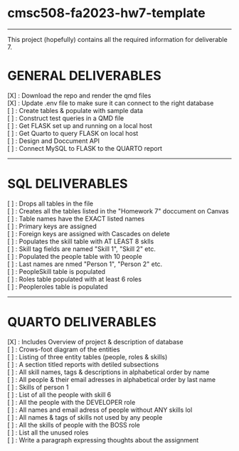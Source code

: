 # cmsc508-fa2023-hw7-template
----

This project (hopefully) contains all the required information for deliverable 7. 

# GENERAL DELIVERABLES

[X] : Download the repo and render the qmd files <br>
[X] : Update .env file to make sure it can connect to the right database <br>
[ ] : Create tables & populate with sample data<br>
[ ] : Construct test queries in a QMD file<br>
[ ] : Get FLASK set up and running on a local host<br>
[ ] : Get Quarto to query FLASK on local host<br>
[ ] : Design and Doccument API<br>
[ ] : Connect MySQL to FLASK to the QUARTO report<br>

----

# SQL DELIVERABLES

[ ] : Drops all tables in the file<br>
[ ] : Creates all the tables listed in the "Homework 7" doccument on Canvas<br>
    [ ] : Table names have the EXACT listed names<br>
[ ] : Primary keys are assigned <br>
[ ] : Foreign keys are assigned with Cascades on delete<br>
[ ] : Populates the skill table with AT LEAST 8 sklls<br>
    [ ] : Skill tag fields are named "Skill 1", "Skill 2" etc. <br>
[ ] : Populated the people table with 10 people<br>
    [ ] : Last names are nmed "Person 1", "Person 2" etc. <br>
[ ] : PeopleSkill table is populated<br>
[ ] : Roles table populated with at least 6 roles<br>
[ ] : Peopleroles table is populated<br>

----

# QUARTO DELIVERABLES

[X] : Includes Overview of project & description of database<br>
[ ] : Crows-foot diagram of the entities<br>
[ ] : Listing of three entity tables (people, roles & skills)<br>
[ ] : A section titled reports with detiled subsections<br>
    [ ] : All skill names, tags & descriptions in alphabetical order by name<br>
    [ ] : All people & their email adresses in alphabetical order by last name<br>
    [ ] : Skills of person 1<br>
    [ ] : List of all the people with skill 6<br>
    [ ] : All the people with the DEVELOPER role<br>
    [ ] : All names and email adress of people without ANY skills lol<br>
    [ ] : All names & tags of skills not used by any people<br>
    [ ] : All the skills of people with the BOSS role<br>
    [ ] : List all the unused roles <br>
[ ] : Write a paragraph expressing thoughts about the assignment<br>